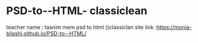 # PSD-to--HTML- classiclean
teacher name : tasnim mem
psd to html ()classiclan
site link :https://monia-bilashi.github.io/PSD-to--HTML/
